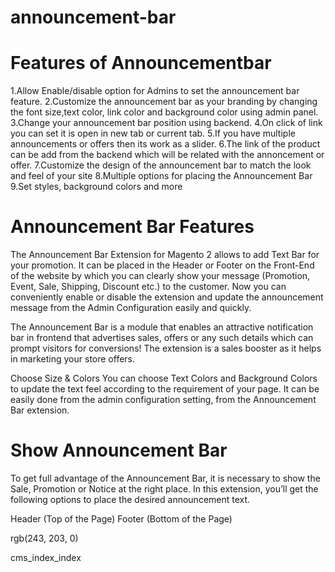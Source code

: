 # announcement-bar

# Features of Announcementbar

1.Allow Enable/disable option for Admins to set the announcement bar feature.
2.Customize the announcement bar as your branding by changing the font size,text color, link color and background color using admin panel.
3.Change your announcement bar position using backend.
4.On click of link you can set it is open in new tab or current tab.
5.If you have multiple announcements or offers then its work as a slider.
6.The link of the product can be add from the backend which will be related with the annoncement or offer.
7.Customize the design of the announcement bar to match the look and feel of your site
8.Multiple options for placing the Announcement Bar
9.Set styles, background colors and more

# Announcement Bar Features

The Announcement Bar Extension for Magento 2 allows to add Text Bar for your promotion. It can be placed in the Header or Footer on the Front-End of the website by which you can clearly show your message (Promotion, Event, Sale, Shipping, Discount etc.) to the customer. Now you can conveniently enable or disable the extension and update the announcement message from the Admin Configuration easily and quickly.

The Announcement Bar is a module that enables an attractive notification bar in frontend that advertises sales, offers or any such details which can prompt visitors for conversions! The extension is a sales booster as it helps in marketing your store offers.


Choose  Size & Colors
You can choose Text Colors and Background Colors to update the text feel according to the requirement of your page. It can be easily done from the admin configuration setting, from the Announcement Bar extension.

# Show Announcement Bar

To get full advantage of the Announcement Bar, it is necessary to show the Sale, Promotion or Notice at the right place. In this extension, you’ll get the following options to place the desired announcement text. 

Header (Top of the Page)
Footer (Bottom of the Page)

rgb(243, 203, 0)

cms_index_index
